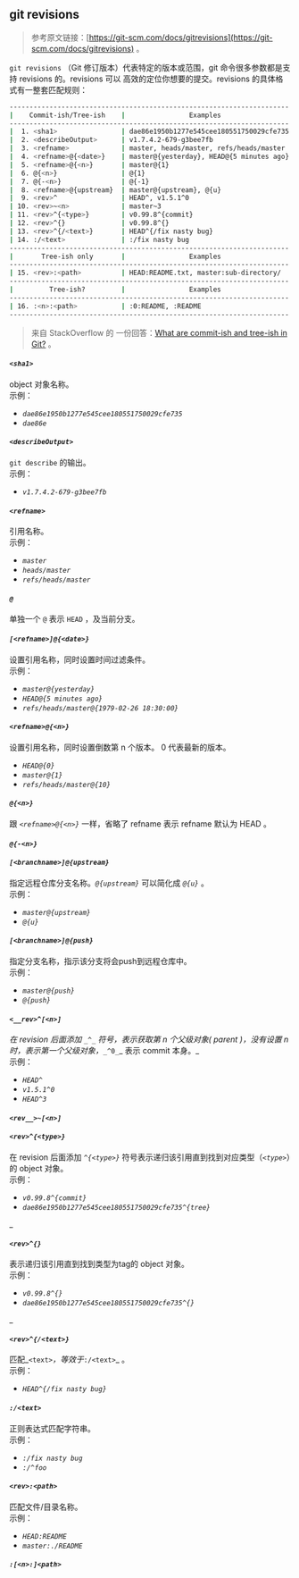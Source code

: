 ## git revisions

> 参考原文链接：[https://git-scm.com/docs/gitrevisions](https://git-scm.com/docs/gitrevisions) 。

`git revisions` （Git 修订版本）代表特定的版本或范围，git 命令很多参数都是支持 revisions 的。revisions 可以 高效的定位你想要的提交。revisions 的具体格式有一整套匹配规则：

```bash
----------------------------------------------------------------------
|    Commit-ish/Tree-ish    |                Examples
----------------------------------------------------------------------
|  1. <sha1>                | dae86e1950b1277e545cee180551750029cfe735
|  2. <describeOutput>      | v1.7.4.2-679-g3bee7fb
|  3. <refname>             | master, heads/master, refs/heads/master
|  4. <refname>@{<date>}    | master@{yesterday}, HEAD@{5 minutes ago}
|  5. <refname>@{<n>}       | master@{1}
|  6. @{<n>}                | @{1}
|  7. @{-<n>}               | @{-1}
|  8. <refname>@{upstream}  | master@{upstream}, @{u}
|  9. <rev>^                | HEAD^, v1.5.1^0
| 10. <rev>~<n>             | master~3
| 11. <rev>^{<type>}        | v0.99.8^{commit}
| 12. <rev>^{}              | v0.99.8^{}
| 13. <rev>^{/<text>}       | HEAD^{/fix nasty bug}
| 14. :/<text>              | :/fix nasty bug
----------------------------------------------------------------------
|       Tree-ish only       |                Examples
----------------------------------------------------------------------
| 15. <rev>:<path>          | HEAD:README.txt, master:sub-directory/
----------------------------------------------------------------------
|         Tree-ish?         |                Examples
----------------------------------------------------------------------
| 16. :<n>:<path>           | :0:README, :README
----------------------------------------------------------------------
```
> 来自 StackOverflow 的 一份回答：[What are commit-ish and tree-ish in Git?](https://stackoverflow.com/questions/23303549/what-are-commit-ish-and-tree-ish-in-git) 。

<a name="Tzw4g"></a>
#### _`<sha1>`_
object 对象名称。<br />示例：

- _`dae86e1950b1277e545cee180551750029cfe735`_
- _`dae86e`_



<a name="LhzBD"></a>
#### _`<describeOutput>`_
`git describe` 的输出。<br />示例：

- _`v1.7.4.2-679-g3bee7fb`_



<a name="8TTJk"></a>
#### _`<refname>`_
引用名称。<br />示例：

- _`master`_
- _`heads/master`_
- _`refs/heads/master`_



<a name="EUJYt"></a>
#### _`@`_
单独一个 `@` 表示 `HEAD` ，及当前分支。<br />

<a name="C6WC8"></a>
#### _`[<refname>]@{<date>}`_
设置引用名称，同时设置时间过滤条件。<br />示例：

- _`master@{yesterday}`_
- _`HEAD@{5 minutes ago}`_
- _`refs/heads/master@{1979-02-26 18:30:00}`_



<a name="lIBAJ"></a>
#### _`<refname>@{<n>}`_
设置引用名称，同时设置倒数第 n 个版本。 0 代表最新的版本。

- _`HEAD@{0}`_
- _`master@{1}`_
- _`refs/heads/master@{10}`_



<a name="n1Fqp"></a>
#### _`@{<n>}`_
跟 _`<refname>@{<n>}`_ 一样，省略了 refname 表示 refname 默认为 HEAD 。<br />

<a name="q9SPm"></a>
#### _`@{-<n>}`_


<a name="nGG81"></a>
#### _`[<branchname>]@{upstream}`_
指定远程仓库分支名称。_`@{upstream}`_ 可以简化成 _`@{u}`_ 。<br />示例：

- _`master@{upstream}`_
- _`@{u}`_



<a name="GvzyB"></a>
#### _`[<branchname>]@{push}`_
指定分支名称，指示该分支将会push到远程仓库中。<br />示例：

- _`master@{push}`_
- _`@{push}`_



<a name="xqLMn"></a>
#### _`<__rev>^[<n>]`_
_在 revision 后面添加 _`_^_`_ 符号，表示获取第 n 个父级对象( parent )，没有设置 n 时，表示第一个父级对象，_`_^0_`_ 表示 commit 本身。_<br />示例：

- _`HEAD^`_
- _`v1.5.1^0`_
- _`HEAD^3`_



<a name="Lmz0z"></a>
#### _`<rev__>~[<n>]`_


<a name="j8eSv"></a>
#### _`<rev>^{<type>}`_
在 revision 后面添加 _`^{<type>}`_ 符号表示递归该引用直到找到对应类型（_`<type>`_）的 object 对象。<br />示例：

- _`v0.99.8^{commit}`_
- _`dae86e1950b1277e545cee180551750029cfe735^{tree}`_

_
<a name="5KW1F"></a>
#### _`<rev>^{}`_
表示递归该引用直到找到类型为tag的 object 对象。<br />示例：

- _`v0.99.8^{}`_
- _`dae86e1950b1277e545cee180551750029cfe735^{}`_

_
<a name="WCF12"></a>
#### _`<rev>^{/<text>}`_
匹配_`<text>`_，等效于_`:/<text>`_ 。<br />示例：

- _`HEAD^{/fix nasty bug}`_



<a name="3t0Rk"></a>
#### _`:/<text>`_
正则表达式匹配字符串。<br />示例：

- _`:/fix nasty bug`_
- _`:/^foo`_



<a name="Y1HIj"></a>
#### _`<rev>:<path>`_
匹配文件/目录名称。<br />示例：

- _`HEAD:README`_
- _`master:./README`_

<a name="nNeEK"></a>
#### _`:[<n>:]<path>`_
